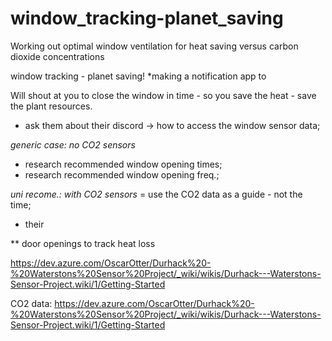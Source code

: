 # window_tracking-planet_saving
Working out optimal window ventilation for heat saving versus carbon dioxide concentrations


window tracking - planet saving!
*making a notification app to

Will shout at you to close the window in time - so you save the heat - save the plant resources.

- ask them about their discord -> how to access the window sensor data;

*generic case: no CO2 sensors*
- research recommended window opening times;
- research recommended window opening freq.;

*uni recome.: with CO2 sensors*
= use the CO2 data as a guide - not the time;


- their 


** door openings to track heat loss


https://dev.azure.com/OscarOtter/Durhack%20-%20Waterstons%20Sensor%20Project/_wiki/wikis/Durhack---Waterstons-Sensor-Project.wiki/1/Getting-Started


CO2 data:
https://dev.azure.com/OscarOtter/Durhack%20-%20Waterstons%20Sensor%20Project/_wiki/wikis/Durhack---Waterstons-Sensor-Project.wiki/1/Getting-Started
